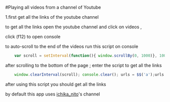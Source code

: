 #Playing all videos from a channel of Youtube

1.first get all the links of the youtube channel

to get all the links open the youtube channel and click on videos ,

click (f12) to open console

to auto-scroll to the end of the videos run this script on console 

```javaScript
    var scroll = setInterval(function(){ window.scrollBy(0, 1000)}, 1000);
```

after scrolling to the bottom of the page ;
enter the script to get all the links

```javaScript
    window.clearInterval(scroll); console.clear(); urls = $$('a');urls.forEach( url => {if(url.id == "thumbnail"){console.log(url.href);}})
```

after using this script you should get all the links 




by default this app uses [ichika_nito](https://www.youtube.com/@ichika_nito/videos)'s channel